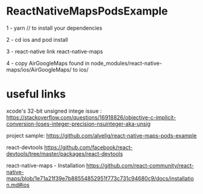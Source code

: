 # ReactNativeMapsPodsExample
 
 1 - yarn  // to install your dependencies 

 2 - cd ios and pod install

 3 - react-native link react-native-maps

 4 -  copy AirGoogleMaps found in  node_modules/react-native-maps/ios/AirGoogleMaps/ to ios/

 # useful links
 xcode's  32-bit unsigned intege issue :
 https://stackoverflow.com/questions/16918826/objective-c-implicit-conversion-loses-integer-precision-nsuinteger-aka-unsig
 
 project sample:
 https://github.com/alvelig/react-native-maps-pods-example


 react-devtools
 https://github.com/facebook/react-devtools/tree/master/packages/react-devtools

react-native-maps - Installation
 https://github.com/react-community/react-native-maps/blob/1e71a21f39e7b88554852951f773c731c94680c9/docs/installation.md#ios